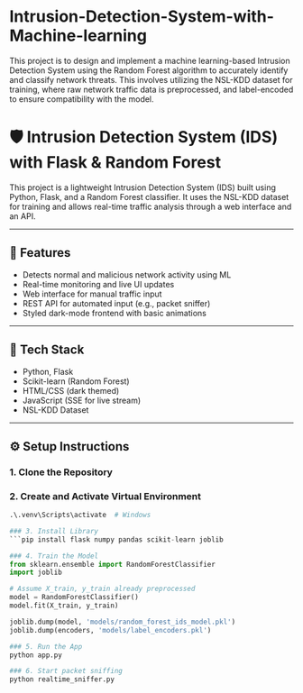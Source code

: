 # Intrusion-Detection-System-with-Machine-learning
This project is to design and implement a machine learning-based Intrusion Detection System using the Random Forest algorithm to accurately identify and classify network threats. This involves utilizing the NSL-KDD dataset for training, where raw network traffic data is preprocessed, and label-encoded to ensure compatibility with the model.

# 🛡️ Intrusion Detection System (IDS) with Flask & Random Forest

This project is a lightweight Intrusion Detection System (IDS) built using Python, Flask, and a Random Forest classifier. It uses the NSL-KDD dataset for training and allows real-time traffic analysis through a web interface and an API.

---

## 🚀 Features

- Detects normal and malicious network activity using ML
- Real-time monitoring and live UI updates
- Web interface for manual traffic input
- REST API for automated input (e.g., packet sniffer)
- Styled dark-mode frontend with basic animations

---

## 🧰 Tech Stack

- Python, Flask
- Scikit-learn (Random Forest)
- HTML/CSS (dark themed)
- JavaScript (SSE for live stream)
- NSL-KDD Dataset

---
## ⚙️ Setup Instructions

### 1. Clone the Repository

### 2. Create and Activate Virtual Environment
``` python -m venv .venv
.\.venv\Scripts\activate  # Windows

### 3. Install Library 
```pip install flask numpy pandas scikit-learn joblib

### 4. Train the Model
from sklearn.ensemble import RandomForestClassifier
import joblib

# Assume X_train, y_train already preprocessed
model = RandomForestClassifier()
model.fit(X_train, y_train)

joblib.dump(model, 'models/random_forest_ids_model.pkl')
joblib.dump(encoders, 'models/label_encoders.pkl')

### 5. Run the App
python app.py

### 6. Start packet sniffing
python realtime_sniffer.py

